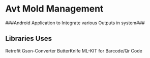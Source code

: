 # Avt Mold Management
###Android Application to Integrate various Outputs in system###

## Libraries Uses ##
Retrofit
Gson-Converter
ButterKnife
ML-KIT for Barcode/Qr Code

